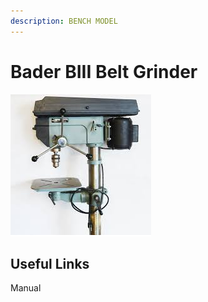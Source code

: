 ```yaml
---
description: BENCH MODEL
---
```


# Bader BIII Belt Grinder

![](../.gitbook/assets/image%20%2824%29.png)

## Useful Links

Manual



